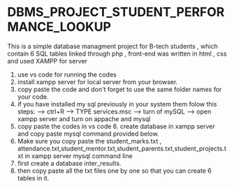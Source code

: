 # DBMS_PROJECT_STUDENT_PERFORMANCE_LOOKUP
  This is a simple database managment project for B-tech students , which contain 6 SQL tables linked through php , front-end was written in html , css  and used XAMPP for server  
  1. use vs code for running the codes
  2.  install xampp server for local server from your browser.
  3. copy paste the code and don't forget to use the same folder names for your code.
  4. if you have installed my sql previously in your system them folow this steps:
                     --> ctrl+R
                      --> TYPE services.msc
                     --> turn of mySQL
                      --> open xampp server and turn on appache and mysql
   5. copy paste the codes in vs code 6. create database in xampp server and copy paste mysql command provided below.
   6. Make sure you copy paste the student_marks.txt , attendance.txt,student_mentor.txt,student_parents.txt,student_projects.txt  in xampp server mysql command line
   7. first create a database inter_results.
   8. then copy paste all the txt files one by one so that you can create 6 tables in it.
